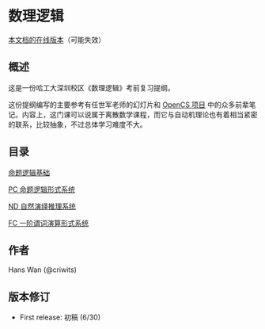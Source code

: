 # 数理逻辑

[本文档的在线版本](https://hans-wan.notion.site/Logic-25ec1c17e7164eb9b3b5b0f1c33b89ff)（可能失效）

## 概述

这是一份哈工大深圳校区《数理逻辑》考前复习提纲。

这份提纲编写的主要参考有任世军老师的幻灯片和 [OpenCS 项目](https://github.com/hewei2001/HITSZ-OpenCS/) 中的众多前辈笔记。内容上，这门课可以说属于离散数学课程，而它与自动机理论也有着相当紧密的联系，比较抽象，不过总体学习难度不大。

## 目录

[命题逻辑基础](Logic%2025ec1c17e7164eb9b3b5b0f1c33b89ff/%E5%91%BD%E9%A2%98%E9%80%BB%E8%BE%91%E5%9F%BA%E7%A1%80%2041fa9cfa9c8d48d6b75b91528e9b9b8e.md)

[PC 命题逻辑形式系统](Logic%2025ec1c17e7164eb9b3b5b0f1c33b89ff/PC%20%E5%91%BD%E9%A2%98%E9%80%BB%E8%BE%91%E5%BD%A2%E5%BC%8F%E7%B3%BB%E7%BB%9F%20abb65e3a734641f5a016366ec1b30792.md)

[ND 自然演绎推理系统](Logic%2025ec1c17e7164eb9b3b5b0f1c33b89ff/ND%20%E8%87%AA%E7%84%B6%E6%BC%94%E7%BB%8E%E6%8E%A8%E7%90%86%E7%B3%BB%E7%BB%9F%2078c5a5f86f794ea9adffae603f164d7a.md)

[FC 一阶谓词演算形式系统](Logic%2025ec1c17e7164eb9b3b5b0f1c33b89ff/FC%20%E4%B8%80%E9%98%B6%E8%B0%93%E8%AF%8D%E6%BC%94%E7%AE%97%E5%BD%A2%E5%BC%8F%E7%B3%BB%E7%BB%9F%20a5b8aaa5cb9447a085ede1dbd0ade87a.md)

## 作者

Hans Wan (@criwits)

## 版本修订

- First release: 初稿 (6/30)